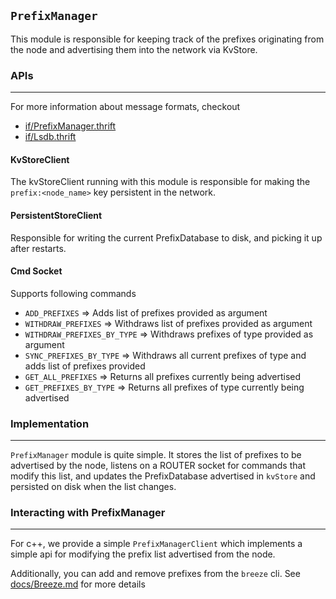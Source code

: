 `PrefixManager`
---------------

This module is responsible for keeping track of the prefixes originating
from the node and advertising them into the network via KvStore.

### APIs
---

For more information about message formats, checkout
- [if/PrefixManager.thrift](https://github.com/facebook/openr/blob/master/openr/if/PrefixManager.thrift)
- [if/Lsdb.thrift](https://github.com/facebook/openr/blob/master/openr/if/Lsdb.thrift)

#### KvStoreClient
The kvStoreClient running with this module is responsible for making the
`prefix:<node_name>` key persistent in the network.

#### PersistentStoreClient
Responsible for writing the current PrefixDatabase to disk, and picking it up
after restarts.

#### Cmd Socket
Supports following commands
- `ADD_PREFIXES` => Adds list of prefixes provided as argument
- `WITHDRAW_PREFIXES` => Withdraws list of prefixes provided as argument
- `WITHDRAW_PREFIXES_BY_TYPE` => Withdraws prefixes of type provided as argument
- `SYNC_PREFIXES_BY_TYPE` => Withdraws all current prefixes of type and adds
                             list of prefixes provided
- `GET_ALL_PREFIXES` => Returns all prefixes currently being advertised
- `GET_PREFIXES_BY_TYPE` => Returns all prefixes of type currently being
                            advertised

### Implementation
---

`PrefixManager` module is quite simple. It stores the list of prefixes to be
advertised by the node, listens on a ROUTER socket for commands that modify this
list, and updates the PrefixDatabase advertised in `kvStore` and persisted on
disk when the list changes.

### Interacting with PrefixManager
---

For c++, we provide a simple `PrefixManagerClient` which implements a simple api
for modifying the prefix list advertised from the node.

Additionally, you can add and remove prefixes from the `breeze` cli. See
[docs/Breeze.md](https://github.com/facebook/openr/blob/master/openr/docs/Breeze.md) for more details

